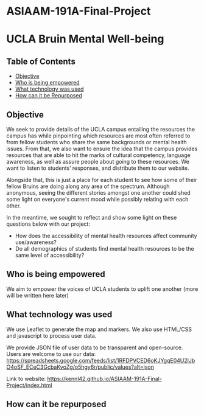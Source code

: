 # ASIAAM-191A-Final-Project

# UCLA Bruin Mental Well-being

## Table of Contents
* [Objective](#objective)
* [Who is being empowered](#who-is-being-empowered)
* [What technology was used](#what-technology-was-used)
* [How can it be Repurposed](#how-can-it-be-repurposed)

## Objective
We seek to provide details of the UCLA campus entailing the resources the campus has while pinpointing which resources are most often referred to from fellow students who share the same backgrounds or mental health issues. From that, we also want to ensure the idea that the campus provides resources that are able to hit the marks of cultural competency, language awareness, as well as assure people about going to these resources. We want to listen to students’ responses, and distribute them to our website. 

Alongside that, this is just a place for each student to see how some of their fellow Bruins are doing along any area of the spectrum. Although anonymous, seeing the different stories amongst one another could shed some light on everyone's current mood while possibly relating with each other. 

In the meantime, we sought to reflect and show some light on these questions below with our project: 

* How does the accessibility of mental health resources affect community use/awareness?
* Do all demographics of students find mental health resources to be the same level of accessibility? 

## Who is being empowered
We aim to empower the voices of UCLA students to uplift one another (more will be written here later)

## What technology was used
We use Leaflet to generate the map and markers. We also use HTML/CSS and javascript to process user data.

We provide JSON file of user data to be transparent and open-source. Users are welcome to use our data: https://spreadsheets.google.com/feeds/list/1RFDPVCED6oKJYgqE04U2lJbO4oSF_ECeC3GcbaKvoZg/o5hgy6r/public/values?alt=json

Link to website: https://kennl42.github.io/ASIAAM-191A-Final-Project/index.html

## How can it be repurposed

